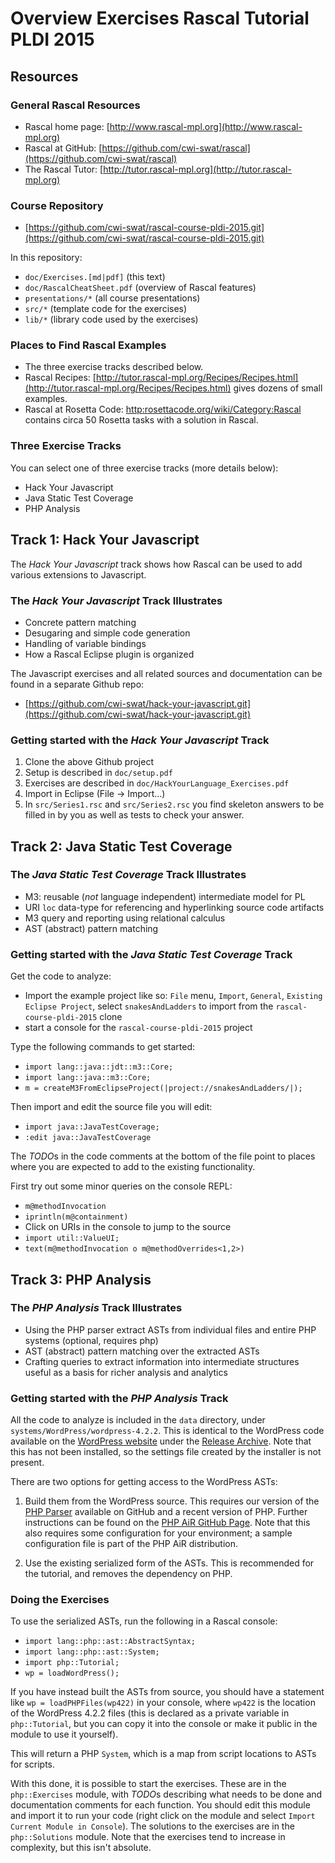 # Overview Exercises Rascal Tutorial PLDI 2015

## Resources
### General Rascal Resources

* Rascal home page: [http://www.rascal-mpl.org](http://www.rascal-mpl.org)
* Rascal at GitHub: [https://github.com/cwi-swat/rascal](https://github.com/cwi-swat/rascal)
* The Rascal Tutor: [http://tutor.rascal-mpl.org](http://tutor.rascal-mpl.org)

### Course Repository

* [https://github.com/cwi-swat/rascal-course-pldi-2015.git](https://github.com/cwi-swat/rascal-course-pldi-2015.git) 

In this repository:

   - `doc/Exercises.[md|pdf]` (this text)
   - `doc/RascalCheatSheet.pdf` (overview of Rascal features)
   - `presentations/*` (all course presentations)
   - `src/*` (template code for the exercises)
   - `lib/*` (library code used by the exercises)
	
### Places to Find Rascal Examples

* The three exercise tracks described below.
* Rascal Recipes: [http://tutor.rascal-mpl.org/Recipes/Recipes.html](http://tutor.rascal-mpl.org/Recipes/Recipes.html) gives dozens of small examples.
* Rascal at Rosetta Code: [http:rosettacode.org/wiki/Category:Rascal](http:rosettacode.org/wiki/Category:Rascal) contains circa 50 Rosetta tasks with a solution in Rascal.

### Three Exercise Tracks

You can select one of three exercise tracks (more details below):

* Hack Your Javascript
* Java Static Test Coverage
* PHP Analysis

## Track 1: Hack Your Javascript

The _Hack Your Javascript_ track shows how Rascal can be used to add various extensions to Javascript.

### The _Hack Your Javascript_ Track Illustrates

- Concrete pattern matching
- Desugaring and simple code generation
- Handling of variable bindings
- How a Rascal Eclipse plugin is organized

The Javascript exercises and all related sources and documentation can be found in a separate Github repo:

- [https://github.com/cwi-swat/hack-your-javascript.git](https://github.com/cwi-swat/hack-your-javascript.git)

### Getting started with the _Hack Your Javascript_ Track

1. Clone the above Github project
2. Setup is described in `doc/setup.pdf`
3. Exercises are described in `doc/HackYourLanguage_Exercises.pdf`
2. Import in Eclipse (File -> Import...)
3. In `src/Series1.rsc` and `src/Series2.rsc` you find skeleton answers to be filled in by you as well as tests to check your answer.

## Track 2: Java Static Test Coverage

### The _Java Static Test Coverage_ Track Illustrates

* M3: reusable (_not_ language independent) intermediate model for PL
* URI `loc` data-type for referencing and hyperlinking source code artifacts
* M3 query and reporting using relational calculus
* AST (abstract) pattern matching
 
### Getting started with the _Java Static Test Coverage_ Track

Get the code to analyze:

* Import the example project like so: `File` menu, `Import`, `General`, `Existing Eclipse Project`, select `snakesAndLadders` to import from the `rascal-course-pldi-2015` clone
* start a console for the `rascal-course-pldi-2015` project

Type the following commands to get started:

* `import lang::java::jdt::m3::Core;`
* `import lang::java::m3::Core;`
* `m = createM3FromEclipseProject(|project://snakesAndLadders/|);`  

Then import and edit the source file you will edit:

* `import java::JavaTestCoverage;`
* `:edit java::JavaTestCoverage`

The *TODO*s in the code comments at the bottom of the file point to places where you are expected to add to the existing functionality. 

First try out some minor queries on the console REPL:

* `m@methodInvocation`
* `iprintln(m@containment)`
* Click on URIs in the console to jump to the source
* `import util::ValueUI;`
* `text(m@methodInvocation o m@methodOverrides<1,2>)`

## Track 3: PHP Analysis

### The _PHP Analysis_ Track Illustrates

* Using the PHP parser extract ASTs from individual files and entire PHP systems (optional, requires php)
* AST (abstract) pattern matching over the extracted ASTs
* Crafting queries to extract information into intermediate structures useful as a basis for richer analysis and analytics
 
### Getting started with the _PHP Analysis_ Track

All the code to analyze is included in the `data` directory, under `systems/WordPress/wordpress-4.2.2`. This is identical to the WordPress code available on the [WordPress website](https://wordpress.org/) under the [Release Archive](https://wordpress.org/download/release-archive/). Note that this has not been installed, so the settings file created by the installer is not present.

There are two options for getting access to the WordPress ASTs:

1. Build them from the WordPress source. This requires our version of the [PHP Parser](https://github.com/cwi-swat/PHP-Parser) available on GitHub and a recent version of PHP. Further instructions can be found on the [PHP AiR GitHub Page](https://github.com/cwi-swat/php-analysis/). Note that this also requires some configuration for your environment; a sample configuration file is part of the PHP AiR distribution.

2. Use the existing serialized form of the ASTs. This is recommended for the tutorial, and removes the dependency on PHP.

### Doing the Exercises ###

To use the serialized ASTs, run the following in a Rascal console:

* `import lang::php::ast::AbstractSyntax;`
* `import lang::php::ast::System;`
* `import php::Tutorial;`
* `wp = loadWordPress();`

If you have instead built the ASTs from source, you should have a statement like `wp = loadPHPFiles(wp422)` in your console, where `wp422` is the location of the WordPress 4.2.2 files (this is declared as a private variable in `php::Tutorial`, but you can copy it into the console or make it public in the module to use it yourself).

This will return a PHP `System`, which is a map from script locations to ASTs for scripts.

With this done, it is possible to start the exercises. These are in the `php::Exercises` module, with *TODO*s describing what needs to be done and documentation comments for each function. You should edit this module and import it to run your code (right click on the module and select `Import Current Module in Console`). The solutions to the exercises are in the `php::Solutions` module. Note that the exercises tend to increase in complexity, but this isn't absolute.
